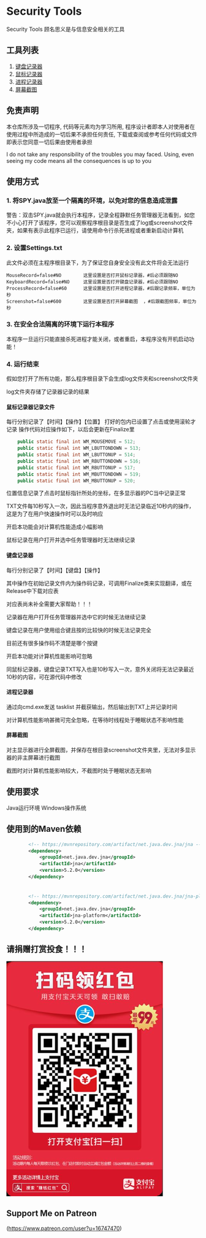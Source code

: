 # Security Tools

Security Tools 顾名思义是与信息安全相关的工具

## 工具列表
1. [键盘记录器](https://github.com/50Death/Security-Tools/blob/master/SecurityTools/src/main/java/com/lyc/security/recorder/KeyboardRecord.java)
2. [鼠标记录器](https://github.com/50Death/Security-Tools/blob/master/SecurityTools/src/main/java/com/lyc/security/recorder/MouseRecord.java)
3. [进程记录器](https://github.com/50Death/Security-Tools/blob/master/SecurityTools/src/main/java/com/lyc/security/recorder/ProcessRecord.java)
4. [屏幕截图](https://github.com/50Death/Security-Tools/blob/master/SecurityTools/src/main/java/com/lyc/security/recorder/Screenshot.java)

## 免责声明
本仓库所涉及一切程序, 代码等元素均为学习所用, 程序设计者即本人对使用者在使用过程中所造成的一切后果不承担任何责任, 下载或查阅或参考任何代码或文件即表示您同意一切后果由使用者承担

I do not take any responsibility of the troubles you may faced. Using, even seeing my code means all the consequences is up to you

## 使用方式
### 1. 将SPY.java放至一个隔离的环境，以免对您的信息造成泄露
警告：双击SPY.java就会执行本程序，记录全程静默任务管理器无法看到，如您不小心打开了该程序，您可以观察程序根目录是否生成了log或screenshot文件夹，如果有表示此程序已运行，请使用命令行杀死进程或者重新启动计算机
### 2. 设置Settings.txt
此文件必须在主程序根目录下，为了保证您自身安全没有此文件将会无法运行
```
MouseRecord=false#NO        这里设置是否打开鼠标记录器，#后必须跟随NO
KeyboardRecord=false#NO     这里设置是否打开键盘记录器，#后必须跟随NO
ProcessRecord=false#60      这里设置是否打开进程记录器，#后跟记录频率，单位为秒
Screenshot=false#600        这里设置是否打开屏幕截图  ，#后跟截图频率，单位为秒
```
### 3. 在安全合法隔离的环境下运行本程序
本程序一旦运行只能直接杀死进程才能关闭，或者重启，本程序没有开机启动功能！

### 4. 运行结束
假如您打开了所有功能，那么程序根目录下会生成log文件夹和screenshot文件夹

log文件夹存储了记录器记录的结果

#### 鼠标记录器记录文件
每行分别记录了【时间】【操作】【位置】
打好的包内已设置了点击或使用滚轮才记录
操作代码对应操作如下，以后会更新在Finalize里
```java
    public static final int WM_MOUSEMOVE = 512;
    public static final int WM_LBUTTONDOWN = 513;
    public static final int WM_LBUTTONUP = 514;
    public static final int WM_RBUTTONDOWN = 516;
    public static final int WM_RBUTTONUP = 517;
    public static final int WM_MBUTTONDOWN = 519;
    public static final int WM_MBUTTONUP = 520;
```
位置信息记录了点击时鼠标指针所处的坐标，在多显示器的PC当中记录正常

TXT文件每10秒写入一次，因此当程序意外退出时无法记录临近10秒内的操作，这是为了在用户快速操作时可以及时响应

开启本功能会对计算机性能造成小幅影响

鼠标记录在用户打开并选中任务管理器时无法继续记录

#### 键盘记录器
每行分别记录了【时间】【键盘】【操作】

其中操作在初始记录文件内为操作码记录，可调用Finalize类来实现翻译，或在Release中下载对应表

对应表尚未补全需要大家帮助！！！

记录器在用户打开任务管理器并选中它的时候无法继续记录

键盘记录在用户使用组合键且按的比较快的时候无法记录完全

目前还有很多操作码不清楚是哪个按键

开启本功能对计算机性能影响可忽略

同鼠标记录器，键盘记录TXT写入也是10秒写入一次，意外关闭将无法记录最近10秒的内容，可在源代码中修改

#### 进程记录器
通过向cmd.exe发送 tasklist 并截获输出，然后输出到TXT上并记录时间

对计算机性能影响甚微可完全忽略，在等待时线程处于睡眠状态不影响性能

#### 屏幕截图
对主显示器进行全屏截图，并保存在根目录screenshot文件夹里，无法对多显示器的非主屏幕进行截图

截图时对计算机性能影响较大，不截图时处于睡眠状态无影响

## 使用要求
Java运行环境
Windows操作系统

## 使用到的Maven依赖
```xml
        <!-- https://mvnrepository.com/artifact/net.java.dev.jna/jna -->
        <dependency>
            <groupId>net.java.dev.jna</groupId>
            <artifactId>jna</artifactId>
            <version>5.2.0</version>
        </dependency>


        <!-- https://mvnrepository.com/artifact/net.java.dev.jna/jna-platform -->
        <dependency>
            <groupId>net.java.dev.jna</groupId>
            <artifactId>jna-platform</artifactId>
            <version>5.2.0</version>
        </dependency>
```
## 请捐赠打赏投食！！！
![图片加载失败](https://github.com/50Death/CipheredSocketChat/blob/master/Pictures/%E6%94%AF%E4%BB%98%E5%AE%9D%E7%BA%A2%E5%8C%85.jpg)

## Support Me on Patreon
(https://www.patreon.com/user?u=16747470)
